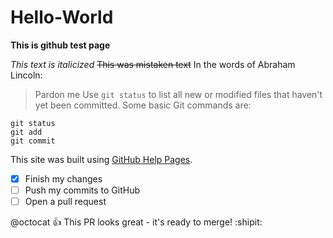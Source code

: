# Hello-World

**This is github test page**

*This text is italicized*
~~This was mistaken text~~
In the words of Abraham Lincoln:
> Pardon me
Use `git status` to list all new or modified files that haven't yet been committed.
Some basic Git commands are:
```
git status
git add
git commit

```
This site was built using [GitHub Help Pages](https://help.github.com/articles/basic-writing-and-formatting-syntax/).

- [x] Finish my changes
- [ ] Push my commits to GitHub
- [ ] Open a pull request

@octocat :+1: This PR looks great - it's ready to merge! :shipit:

